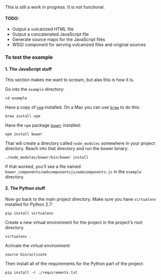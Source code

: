 This is still a work in progress. It is not functional.

#### TODO:

- Output a vulcanized HTML file
- Output a concatenated JavaScript file
- Generate source maps for the JavaScript files
- WSGI component for serving vulcanized files and original sources

### To test the example

#### 1. The JavaScript stuff

This section makes me want to scream, but alas this is how it is.

Go into the `example` directory:

```
cd example
```

Have a copy of [`npm`](https://www.npmjs.com/) installed. On a Mac you can use [`brew`](http://brew.sh/) to do this:

```
brew install npm
```

Have the `npm` package [`bower`](http://bower.io/) installed:

```
npm install bower
```

That will create a directory called `node_modules` somewhere in your project directory. Reach into that directory and run the bower binary:

```
./node_modules/bower/bin/bower install
```

If that worked, you'll see a file named `bower_components/webcomponentsjs/webcomponents.js` in the `example` directory.

#### 2. The Python stuff

Now go back to the main project directory. Make sure you have `virtualenv` installed for Python 2.7:

```
pip install virtualenv
```

Create a new virtual environment for the project in the project's root directory.

```
virtualenv .
```

Activate the virtual environment:

```
source bin/activate
```

Then install all of the requirements for the Python part of the project:

```
pip install -r ./requirements.txt
```
